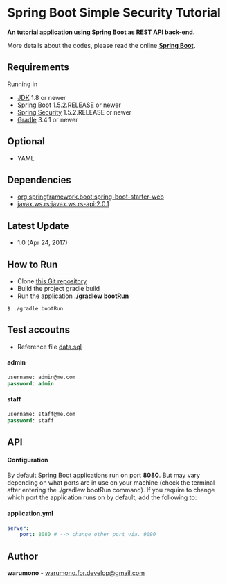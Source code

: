 # Spring Boot Simple Security Tutorial
**An tutorial application using Spring Boot as REST API back-end.**

More details about the codes, please read the online **[Spring Boot](https://projects.spring.io/spring-boot).**

Requirements
------
Running in
+ [JDK](http://www.oracle.com/technetwork/java/javase/downloads/index.html) 1.8 or newer
+ [Spring Boot](https://github.com/spring-projects/spring-boot) 1.5.2.RELEASE or newer
+ [Spring Security](https://spring.io/guides/gs/securing-web) 1.5.2.RELEASE or newer
+ [Gradle](https://github.com/gradle/gradle) 3.4.1 or newer

Optional
------
+ YAML

Dependencies
------
+ [org.springframework.boot:spring-boot-starter-web](https://mvnrepository.com/artifact/org.springframework.boot/spring-boot-starter-web)
+ [javax.ws.rs:javax.ws.rs-api:2.0.1](https://mvnrepository.com/artifact/javax.ws.rs/javax.ws.rs-api)

Latest Update
------
+ 1.0 (Apr 24, 2017)

How to Run
------
+ Clone [this Git repository](https://github.com/warumono-for-develop/spring-boot-simple-security-tutorial)
+ Build the project gradle build
+ Run the application **./gradlew bootRun**
```command
$ ./gradle bootRun
```

Test accoutns
------
+ Reference file [data.sql](https://github.com/warumono-for-develop/spring-boot-simple-security-tutorial/blob/master/src/main/resources/data.sql)

#### admin
```sql
username: admin@me.com
password: admin
```

#### staff
```sql
username: staff@me.com
password: staff
```

API
------
#### Configuration
By default Spring Boot applications run on port **8080**.
But may vary depending on what ports are in use on your machine (check the terminal after entering the ./gradlew bootRun command).
If you require to change which port the application runs on by default, add the following to:

#### application.yml
```yml
server:
    port: 8080 # --> change other port via. 9090
```

Author
------
**warumono** - <warumono.for.develop@gmail.com>
